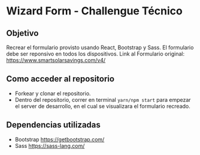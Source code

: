 # Wizard Form - Challengue Técnico

## Objetivo

Recrear el formulario provisto usando React, Bootstrap y Sass.
El formulario debe ser reponsivo en todos los dispositivos.
Link al Formulario original: https://www.smartsolarsavings.com/v4/

## Como acceder al repositorio

- Forkear y clonar el repositorio.
- Dentro del repositorio, correr en terminal `yarn/npm start` para empezar el server de desarrollo, en el cual se visualizara el formulario recreado.

## Dependencias utilizadas

- Bootstrap https://getbootstrap.com/
- Sass https://sass-lang.com/
